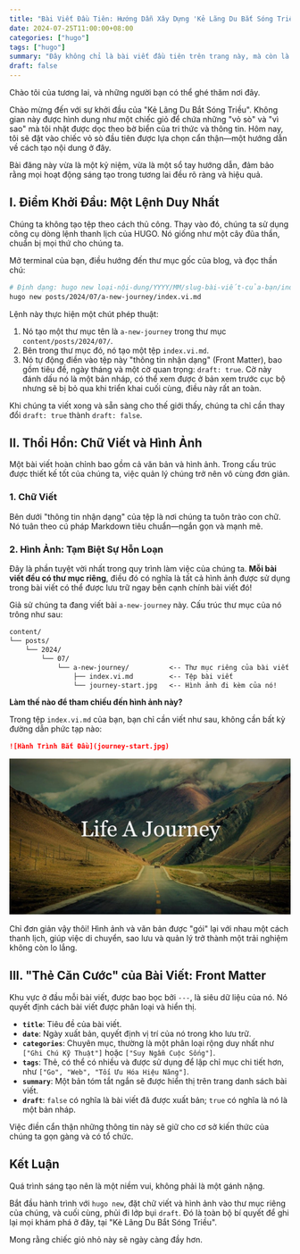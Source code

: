 ```yaml
---
title: "Bài Viết Đầu Tiên: Hướng Dẫn Xây Dựng 'Kẻ Lãng Du Bắt Sóng Triều'"
date: 2024-07-25T11:00:00+08:00
categories: ["hugo"]
tags: ["hugo"]
summary: "Đây không chỉ là bài viết đầu tiên trên trang này, mà còn là một tài liệu sống về cách thêm bài viết và hình ảnh mới—một kế hoạch chi tiết cho quy trình sáng tạo của chúng ta trong tương lai."
draft: false
---
```


Chào tôi của tương lai, và những người bạn có thể ghé thăm nơi đây.

Chào mừng đến với sự khởi đầu của "Kẻ Lãng Du Bắt Sóng Triều". Không gian này được hình dung như một chiếc giỏ để chứa những "vỏ sò" và "vì sao" mà tôi nhặt được dọc theo bờ biển của tri thức và thông tin. Hôm nay, tôi sẽ đặt vào chiếc vỏ sò đầu tiên được lựa chọn cẩn thận—một hướng dẫn về cách tạo nội dung ở đây.

Bài đăng này vừa là một kỷ niệm, vừa là một sổ tay hướng dẫn, đảm bảo rằng mọi hoạt động sáng tạo trong tương lai đều rõ ràng và hiệu quả.

## I. Điểm Khởi Đầu: Một Lệnh Duy Nhất

Chúng ta không tạo tệp theo cách thủ công. Thay vào đó, chúng ta sử dụng công cụ dòng lệnh thanh lịch của HUGO. Nó giống như một cây đũa thần, chuẩn bị mọi thứ cho chúng ta.

Mở terminal của bạn, điều hướng đến thư mục gốc của blog, và đọc thần chú:

```bash
# Định dạng: hugo new loại-nội-dung/YYYY/MM/slug-bài-viết-của-bạn/index.ngôn-ngữ.md
hugo new posts/2024/07/a-new-journey/index.vi.md
```

Lệnh này thực hiện một chút phép thuật:

1.  Nó tạo một thư mục tên là `a-new-journey` trong thư mục `content/posts/2024/07/`.
2.  Bên trong thư mục đó, nó tạo một tệp `index.vi.md`.
3.  Nó tự động điền vào tệp này "thông tin nhận dạng" (Front Matter), bao gồm tiêu đề, ngày tháng và một cờ quan trọng: `draft: true`. Cờ này đánh dấu nó là một bản nháp, có thể xem được ở bản xem trước cục bộ nhưng sẽ bị bỏ qua khi triển khai cuối cùng, điều này rất an toàn.

Khi chúng ta viết xong và sẵn sàng cho thế giới thấy, chúng ta chỉ cần thay đổi `draft: true` thành `draft: false`.

## II. Thổi Hồn: Chữ Viết và Hình Ảnh

Một bài viết hoàn chỉnh bao gồm cả văn bản và hình ảnh. Trong cấu trúc được thiết kế tốt của chúng ta, việc quản lý chúng trở nên vô cùng đơn giản.

### 1. Chữ Viết

Bên dưới "thông tin nhận dạng" của tệp là nơi chúng ta tuôn trào con chữ. Nó tuân theo cú pháp Markdown tiêu chuẩn—ngắn gọn và mạnh mẽ.

### 2. Hình Ảnh: Tạm Biệt Sự Hỗn Loạn

Đây là phần tuyệt vời nhất trong quy trình làm việc của chúng ta. **Mỗi bài viết đều có thư mục riêng**, điều đó có nghĩa là tất cả hình ảnh được sử dụng trong bài viết có thể được lưu trữ ngay bên cạnh chính bài viết đó!

Giả sử chúng ta đang viết bài `a-new-journey` này. Cấu trúc thư mục của nó trông như sau:

```
content/
└── posts/
    └── 2024/
        └── 07/
            └── a-new-journey/          <-- Thư mục riêng của bài viết
                ├── index.vi.md         <-- Tệp bài viết
                └── journey-start.jpg   <-- Hình ảnh đi kèm của nó!
```

**Làm thế nào để tham chiếu đến hình ảnh này?**

Trong tệp `index.vi.md` của bạn, bạn chỉ cần viết như sau, không cần bất kỳ đường dẫn phức tạp nào:

```markdown
![Hành Trình Bắt Đầu](journey-start.jpg)
```

![Hành Trình Bắt Đầu](journey-start.jpg)

Chỉ đơn giản vậy thôi! Hình ảnh và văn bản được "gói" lại với nhau một cách thanh lịch, giúp việc di chuyển, sao lưu và quản lý trở thành một trải nghiệm không còn lo lắng.

## III. "Thẻ Căn Cước" của Bài Viết: Front Matter

Khu vực ở đầu mỗi bài viết, được bao bọc bởi `---`, là siêu dữ liệu của nó. Nó quyết định cách bài viết được phân loại và hiển thị.

-   **`title`**: Tiêu đề của bài viết.
-   **`date`**: Ngày xuất bản, quyết định vị trí của nó trong kho lưu trữ.
-   **`categories`**: Chuyên mục, thường là một phân loại rộng duy nhất như `["Ghi Chú Kỹ Thuật"]` hoặc `["Suy Ngẫm Cuộc Sống"]`.
-   **`tags`**: Thẻ, có thể có nhiều và được sử dụng để lập chỉ mục chi tiết hơn, như `["Go", "Web", "Tối Ưu Hóa Hiệu Năng"]`.
-   **`summary`**: Một bản tóm tắt ngắn sẽ được hiển thị trên trang danh sách bài viết.
-   **`draft`**: `false` có nghĩa là bài viết đã được xuất bản; `true` có nghĩa là nó là một bản nháp.

Việc điền cẩn thận những thông tin này sẽ giữ cho cơ sở kiến thức của chúng ta gọn gàng và có tổ chức.

## Kết Luận

Quá trình sáng tạo nên là một niềm vui, không phải là một gánh nặng.

Bắt đầu hành trình với `hugo new`, đặt chữ viết và hình ảnh vào thư mục riêng của chúng, và cuối cùng, phủi đi lớp bụi `draft`. Đó là toàn bộ bí quyết để ghi lại mọi khám phá ở đây, tại "Kẻ Lãng Du Bắt Sóng Triều".

Mong rằng chiếc giỏ nhỏ này sẽ ngày càng đầy hơn.